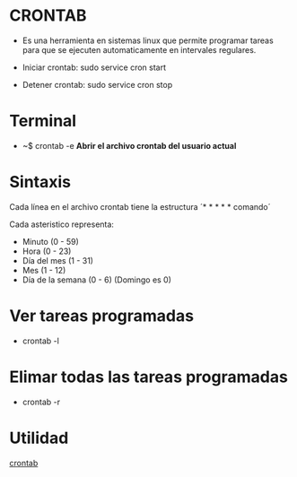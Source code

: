 # CRONTAB

 - Es una herramienta en sistemas linux que permite programar tareas para que se ejecuten automaticamente en intervales regulares.

 - Iniciar crontab: sudo service cron start

 - Detener crontab: sudo service cron stop

# Terminal
  
  - ~$ crontab -e **Abrir el archivo crontab del usuario actual**

# Sintaxis
Cada línea en el archivo crontab tiene la estructura ´* * * * * comando´

Cada asteristico representa:

   - Minuto (0 - 59)
   - Hora (0 - 23)
   - Día del mes (1 - 31)
   - Mes (1 - 12)
   - Día de la semana (0 - 6) (Domingo es 0)

# Ver tareas programadas

   - crontab -l

# Elimar todas las tareas programadas

   - crontab -r

# Utilidad

   [crontab](https://crontab.guru/)